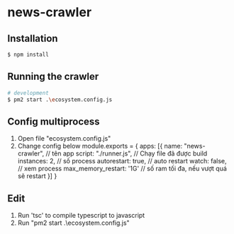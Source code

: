 # news-crawler
## Installation

```bash
$ npm install
```

## Running the crawler

```bash
# development
$ pm2 start .\ecosystem.config.js
```

## Config multiprocess
1) Open file "ecosystem.config.js"
2) Change config below
module.exports = {
  apps: [{
    name: "news-crawler",    // tên app
    script: "./runner.js",  // Chạy file đã được build
    instances: 2,           // số process
    autorestart: true,      // auto restart
    watch: false,           // xem process
    max_memory_restart: '1G' // số ram tối đa, nếu vượt quá sẽ restart
  }]
}

## Edit
1) Run 'tsc' to compile typescript to javascript
2) Run "pm2 start .\ecosystem.config.js"
